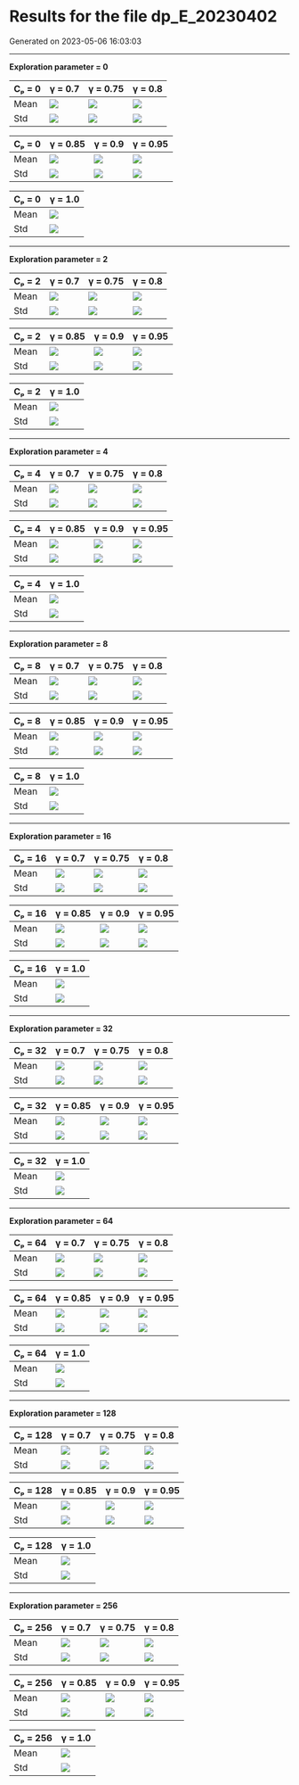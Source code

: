 # Results for the file dp_E_20230402 

Generated on 2023-05-06 16:03:03

---

**Exploration parameter = 0**

| Cₚ = 0 | γ = 0.7 | γ = 0.75 | γ = 0.8 | 
| --- | --- | --- | --- | 
| Mean | ![](fig/dp_E/mean_g_0.7_cp_0.png) | ![](fig/dp_E/mean_g_0.75_cp_0.png) | ![](fig/dp_E/mean_g_0.8_cp_0.png) | 
| Std | ![](fig/dp_E/std_g_0.7_cp_0.png) | ![](fig/dp_E/std_g_0.75_cp_0.png) | ![](fig/dp_E/std_g_0.8_cp_0.png) | 

| Cₚ = 0 | γ = 0.85 | γ = 0.9 | γ = 0.95 | 
| --- | --- | --- | --- | 
| Mean | ![](fig/dp_E/mean_g_0.85_cp_0.png) | ![](fig/dp_E/mean_g_0.9_cp_0.png) | ![](fig/dp_E/mean_g_0.95_cp_0.png) | 
| Std | ![](fig/dp_E/std_g_0.85_cp_0.png) | ![](fig/dp_E/std_g_0.9_cp_0.png) | ![](fig/dp_E/std_g_0.95_cp_0.png) | 

| Cₚ = 0 | γ = 1.0 | 
| --- | --- | 
| Mean | ![](fig/dp_E/mean_g_1.0_cp_0.png) | 
| Std | ![](fig/dp_E/std_g_1.0_cp_0.png) | 

---

**Exploration parameter = 2**

| Cₚ = 2 | γ = 0.7 | γ = 0.75 | γ = 0.8 | 
| --- | --- | --- | --- | 
| Mean | ![](fig/dp_E/mean_g_0.7_cp_2.png) | ![](fig/dp_E/mean_g_0.75_cp_2.png) | ![](fig/dp_E/mean_g_0.8_cp_2.png) | 
| Std | ![](fig/dp_E/std_g_0.7_cp_2.png) | ![](fig/dp_E/std_g_0.75_cp_2.png) | ![](fig/dp_E/std_g_0.8_cp_2.png) | 

| Cₚ = 2 | γ = 0.85 | γ = 0.9 | γ = 0.95 | 
| --- | --- | --- | --- | 
| Mean | ![](fig/dp_E/mean_g_0.85_cp_2.png) | ![](fig/dp_E/mean_g_0.9_cp_2.png) | ![](fig/dp_E/mean_g_0.95_cp_2.png) | 
| Std | ![](fig/dp_E/std_g_0.85_cp_2.png) | ![](fig/dp_E/std_g_0.9_cp_2.png) | ![](fig/dp_E/std_g_0.95_cp_2.png) | 

| Cₚ = 2 | γ = 1.0 | 
| --- | --- | 
| Mean | ![](fig/dp_E/mean_g_1.0_cp_2.png) | 
| Std | ![](fig/dp_E/std_g_1.0_cp_2.png) | 

---

**Exploration parameter = 4**

| Cₚ = 4 | γ = 0.7 | γ = 0.75 | γ = 0.8 | 
| --- | --- | --- | --- | 
| Mean | ![](fig/dp_E/mean_g_0.7_cp_4.png) | ![](fig/dp_E/mean_g_0.75_cp_4.png) | ![](fig/dp_E/mean_g_0.8_cp_4.png) | 
| Std | ![](fig/dp_E/std_g_0.7_cp_4.png) | ![](fig/dp_E/std_g_0.75_cp_4.png) | ![](fig/dp_E/std_g_0.8_cp_4.png) | 

| Cₚ = 4 | γ = 0.85 | γ = 0.9 | γ = 0.95 | 
| --- | --- | --- | --- | 
| Mean | ![](fig/dp_E/mean_g_0.85_cp_4.png) | ![](fig/dp_E/mean_g_0.9_cp_4.png) | ![](fig/dp_E/mean_g_0.95_cp_4.png) | 
| Std | ![](fig/dp_E/std_g_0.85_cp_4.png) | ![](fig/dp_E/std_g_0.9_cp_4.png) | ![](fig/dp_E/std_g_0.95_cp_4.png) | 

| Cₚ = 4 | γ = 1.0 | 
| --- | --- | 
| Mean | ![](fig/dp_E/mean_g_1.0_cp_4.png) | 
| Std | ![](fig/dp_E/std_g_1.0_cp_4.png) | 

---

**Exploration parameter = 8**

| Cₚ = 8 | γ = 0.7 | γ = 0.75 | γ = 0.8 | 
| --- | --- | --- | --- | 
| Mean | ![](fig/dp_E/mean_g_0.7_cp_8.png) | ![](fig/dp_E/mean_g_0.75_cp_8.png) | ![](fig/dp_E/mean_g_0.8_cp_8.png) | 
| Std | ![](fig/dp_E/std_g_0.7_cp_8.png) | ![](fig/dp_E/std_g_0.75_cp_8.png) | ![](fig/dp_E/std_g_0.8_cp_8.png) | 

| Cₚ = 8 | γ = 0.85 | γ = 0.9 | γ = 0.95 | 
| --- | --- | --- | --- | 
| Mean | ![](fig/dp_E/mean_g_0.85_cp_8.png) | ![](fig/dp_E/mean_g_0.9_cp_8.png) | ![](fig/dp_E/mean_g_0.95_cp_8.png) | 
| Std | ![](fig/dp_E/std_g_0.85_cp_8.png) | ![](fig/dp_E/std_g_0.9_cp_8.png) | ![](fig/dp_E/std_g_0.95_cp_8.png) | 

| Cₚ = 8 | γ = 1.0 | 
| --- | --- | 
| Mean | ![](fig/dp_E/mean_g_1.0_cp_8.png) | 
| Std | ![](fig/dp_E/std_g_1.0_cp_8.png) | 

---

**Exploration parameter = 16**

| Cₚ = 16 | γ = 0.7 | γ = 0.75 | γ = 0.8 | 
| --- | --- | --- | --- | 
| Mean | ![](fig/dp_E/mean_g_0.7_cp_16.png) | ![](fig/dp_E/mean_g_0.75_cp_16.png) | ![](fig/dp_E/mean_g_0.8_cp_16.png) | 
| Std | ![](fig/dp_E/std_g_0.7_cp_16.png) | ![](fig/dp_E/std_g_0.75_cp_16.png) | ![](fig/dp_E/std_g_0.8_cp_16.png) | 

| Cₚ = 16 | γ = 0.85 | γ = 0.9 | γ = 0.95 | 
| --- | --- | --- | --- | 
| Mean | ![](fig/dp_E/mean_g_0.85_cp_16.png) | ![](fig/dp_E/mean_g_0.9_cp_16.png) | ![](fig/dp_E/mean_g_0.95_cp_16.png) | 
| Std | ![](fig/dp_E/std_g_0.85_cp_16.png) | ![](fig/dp_E/std_g_0.9_cp_16.png) | ![](fig/dp_E/std_g_0.95_cp_16.png) | 

| Cₚ = 16 | γ = 1.0 | 
| --- | --- | 
| Mean | ![](fig/dp_E/mean_g_1.0_cp_16.png) | 
| Std | ![](fig/dp_E/std_g_1.0_cp_16.png) | 

---

**Exploration parameter = 32**

| Cₚ = 32 | γ = 0.7 | γ = 0.75 | γ = 0.8 | 
| --- | --- | --- | --- | 
| Mean | ![](fig/dp_E/mean_g_0.7_cp_32.png) | ![](fig/dp_E/mean_g_0.75_cp_32.png) | ![](fig/dp_E/mean_g_0.8_cp_32.png) | 
| Std | ![](fig/dp_E/std_g_0.7_cp_32.png) | ![](fig/dp_E/std_g_0.75_cp_32.png) | ![](fig/dp_E/std_g_0.8_cp_32.png) | 

| Cₚ = 32 | γ = 0.85 | γ = 0.9 | γ = 0.95 | 
| --- | --- | --- | --- | 
| Mean | ![](fig/dp_E/mean_g_0.85_cp_32.png) | ![](fig/dp_E/mean_g_0.9_cp_32.png) | ![](fig/dp_E/mean_g_0.95_cp_32.png) | 
| Std | ![](fig/dp_E/std_g_0.85_cp_32.png) | ![](fig/dp_E/std_g_0.9_cp_32.png) | ![](fig/dp_E/std_g_0.95_cp_32.png) | 

| Cₚ = 32 | γ = 1.0 | 
| --- | --- | 
| Mean | ![](fig/dp_E/mean_g_1.0_cp_32.png) | 
| Std | ![](fig/dp_E/std_g_1.0_cp_32.png) | 

---

**Exploration parameter = 64**

| Cₚ = 64 | γ = 0.7 | γ = 0.75 | γ = 0.8 | 
| --- | --- | --- | --- | 
| Mean | ![](fig/dp_E/mean_g_0.7_cp_64.png) | ![](fig/dp_E/mean_g_0.75_cp_64.png) | ![](fig/dp_E/mean_g_0.8_cp_64.png) | 
| Std | ![](fig/dp_E/std_g_0.7_cp_64.png) | ![](fig/dp_E/std_g_0.75_cp_64.png) | ![](fig/dp_E/std_g_0.8_cp_64.png) | 

| Cₚ = 64 | γ = 0.85 | γ = 0.9 | γ = 0.95 | 
| --- | --- | --- | --- | 
| Mean | ![](fig/dp_E/mean_g_0.85_cp_64.png) | ![](fig/dp_E/mean_g_0.9_cp_64.png) | ![](fig/dp_E/mean_g_0.95_cp_64.png) | 
| Std | ![](fig/dp_E/std_g_0.85_cp_64.png) | ![](fig/dp_E/std_g_0.9_cp_64.png) | ![](fig/dp_E/std_g_0.95_cp_64.png) | 

| Cₚ = 64 | γ = 1.0 | 
| --- | --- | 
| Mean | ![](fig/dp_E/mean_g_1.0_cp_64.png) | 
| Std | ![](fig/dp_E/std_g_1.0_cp_64.png) | 

---

**Exploration parameter = 128**

| Cₚ = 128 | γ = 0.7 | γ = 0.75 | γ = 0.8 | 
| --- | --- | --- | --- | 
| Mean | ![](fig/dp_E/mean_g_0.7_cp_128.png) | ![](fig/dp_E/mean_g_0.75_cp_128.png) | ![](fig/dp_E/mean_g_0.8_cp_128.png) | 
| Std | ![](fig/dp_E/std_g_0.7_cp_128.png) | ![](fig/dp_E/std_g_0.75_cp_128.png) | ![](fig/dp_E/std_g_0.8_cp_128.png) | 

| Cₚ = 128 | γ = 0.85 | γ = 0.9 | γ = 0.95 | 
| --- | --- | --- | --- | 
| Mean | ![](fig/dp_E/mean_g_0.85_cp_128.png) | ![](fig/dp_E/mean_g_0.9_cp_128.png) | ![](fig/dp_E/mean_g_0.95_cp_128.png) | 
| Std | ![](fig/dp_E/std_g_0.85_cp_128.png) | ![](fig/dp_E/std_g_0.9_cp_128.png) | ![](fig/dp_E/std_g_0.95_cp_128.png) | 

| Cₚ = 128 | γ = 1.0 | 
| --- | --- | 
| Mean | ![](fig/dp_E/mean_g_1.0_cp_128.png) | 
| Std | ![](fig/dp_E/std_g_1.0_cp_128.png) | 

---

**Exploration parameter = 256**

| Cₚ = 256 | γ = 0.7 | γ = 0.75 | γ = 0.8 | 
| --- | --- | --- | --- | 
| Mean | ![](fig/dp_E/mean_g_0.7_cp_256.png) | ![](fig/dp_E/mean_g_0.75_cp_256.png) | ![](fig/dp_E/mean_g_0.8_cp_256.png) | 
| Std | ![](fig/dp_E/std_g_0.7_cp_256.png) | ![](fig/dp_E/std_g_0.75_cp_256.png) | ![](fig/dp_E/std_g_0.8_cp_256.png) | 

| Cₚ = 256 | γ = 0.85 | γ = 0.9 | γ = 0.95 | 
| --- | --- | --- | --- | 
| Mean | ![](fig/dp_E/mean_g_0.85_cp_256.png) | ![](fig/dp_E/mean_g_0.9_cp_256.png) | ![](fig/dp_E/mean_g_0.95_cp_256.png) | 
| Std | ![](fig/dp_E/std_g_0.85_cp_256.png) | ![](fig/dp_E/std_g_0.9_cp_256.png) | ![](fig/dp_E/std_g_0.95_cp_256.png) | 

| Cₚ = 256 | γ = 1.0 | 
| --- | --- | 
| Mean | ![](fig/dp_E/mean_g_1.0_cp_256.png) | 
| Std | ![](fig/dp_E/std_g_1.0_cp_256.png) | 

